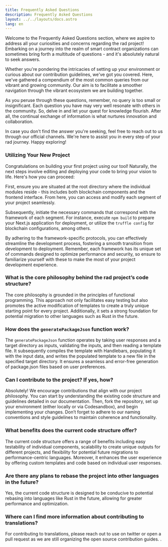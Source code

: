 ```yaml
---
title: Frequently Asked Questions
description: Frequently Asked Questions
layout: ../../layouts/docs.astro
lang: en
---
```


Welcome to the Frequently Asked Questions section, where we aspire to address all your curiosities and concerns regarding the rad project! Embarking on a journey into the realm of smart contract organizations can sometimes bring forth a multitude of questions - and it's absolutely natural to seek answers.

Whether you're pondering the intricacies of setting up your environment or curious about our contribution guidelines, we've got you covered. Here, we've gathered a compendium of the most common queries from our vibrant and growing community. Our aim is to facilitate a smoother navigation through the vibrant ecosystem we are building together.

As you peruse through these questions, remember, no query is too small or insignificant. Each question you have may very well resonate with others in the community. So, delve in and let your quest for knowledge flourish. After all, the continual exchange of information is what nurtures innovation and collaboration.

In case you don't find the answer you're seeking, feel free to reach out to us through our official channels. We're here to assist you in every step of your rad journey. Happy exploring!

### Utilizing Your New Project

Congratulations on building your first project using our tool! Naturally, the next steps involve editing and deploying your code to bring your vision to life. Here's how you can proceed:

First, ensure you are situated at the root directory where the individual modules reside - this includes both blockchain components and the frontend interface. From here, you can access and modify each segment of your project seamlessly.

Subsequently, initiate the necessary commands that correspond with the framework of each segment. For instance, execute `npm build` to prepare your Next.js application for deployment, or utilize the `truffle config` for blockchain configurations, among others.

By adhering to the framework-specific protocols, you can effectively streamline the development process, fostering a smooth transition from development to deployment. Remember, each framework has its unique set of commands designed to optimize performance and security, so ensure to familiarize yourself with these to make the most of your project development experience.

### What is the core philosophy behind the rad project’s code structure?

The core philosophy is grounded in the principles of functional programming. This approach not only facilitates easy testing but also promotes the active modification of templates to create a truly unique starting point for every project. Additionally, it sets a strong foundation for potential migration to other languages such as Rust in the future.

### How does the `generatePackageJson` function work?

The `generatePackageJson` function operates by taking user responses and a target directory as inputs, validating the inputs, and then reading a template file. It subsequently compiles the template with Handlebars, populating it with the input data, and writes the populated template to a new file in the specified target directory. It ensures a seamless and error-free generation of package.json files based on user preferences.

### Can I contribute to the project? If yes, how?

Absolutely! We encourage contributions that align with our project philosophy. You can start by understanding the existing code structure and guidelines detailed in our documentation. Then, fork the repository, set up your environment (either locally or via Codesandbox), and begin implementing your changes. Don’t forget to adhere to our naming conventions and style guidelines to maintain coherence and functionality.

### What benefits does the current code structure offer?

The current code structure offers a range of benefits including easy testability of individual components, scalability to create unique outputs for different projects, and flexibility for potential future migrations to performance-centric languages. Moreover, it enhances the user experience by offering custom templates and code based on individual user responses.

### Are there any plans to rebase the project into other languages in the future?

Yes, the current code structure is designed to be conducive to potential rebasing into languages like Rust in the future, allowing for greater performance and optimization.

### Where can I find more information about contributing to translations?

For contributing to translations, please reach out to use on twitter or open a pull request as we are still organizing the open source contribution guides.
.
